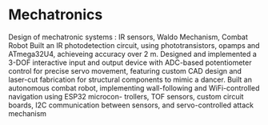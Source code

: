 # Mechatronics
Design of mechatronic systems : IR sensors, Waldo Mechanism, Combat Robot
Built an IR photodetection circuit, using phototransistors, opamps and ATmega32U4, achieveing accuracy over 2 m.
Designed and implemented a 3-DOF interactive input and output device with ADC-based potentiometer control for precise
servo movement, featuring custom CAD design and laser-cut fabrication for structural components to mimic a dancer.
Built an autonomous combat robot, implementing wall-following and WiFi-controlled navigation using ESP32 microcon-
trollers, TOF sensors, custom circuit boards, I2C communication between sensors, and servo-controlled attack mechanism

